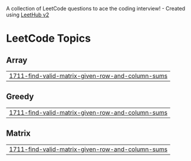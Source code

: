 A collection of LeetCode questions to ace the coding interview! - Created using [LeetHub v2](https://github.com/arunbhardwaj/LeetHub-2.0)
<!---LeetCode Topics Start-->
# LeetCode Topics
## Array
|  |
| ------- |
| [1711-find-valid-matrix-given-row-and-column-sums](https://github.com/ahmedlabib02/Leetcode-problems/tree/master/1711-find-valid-matrix-given-row-and-column-sums) |
## Greedy
|  |
| ------- |
| [1711-find-valid-matrix-given-row-and-column-sums](https://github.com/ahmedlabib02/Leetcode-problems/tree/master/1711-find-valid-matrix-given-row-and-column-sums) |
## Matrix
|  |
| ------- |
| [1711-find-valid-matrix-given-row-and-column-sums](https://github.com/ahmedlabib02/Leetcode-problems/tree/master/1711-find-valid-matrix-given-row-and-column-sums) |
<!---LeetCode Topics End-->